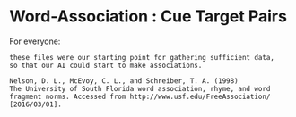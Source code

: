 # Word-Association : Cue Target Pairs

For everyone:

	these files were our starting point for gathering sufficient data,
	so that our AI could start to make associations.
	
	Nelson, D. L., McEvoy, C. L., and Schreiber, T. A. (1998) 
	The University of South Florida word association, rhyme, and word 	
	fragment norms. Accessed from http://www.usf.edu/FreeAssociation/ 
	[2016/03/01].
		
